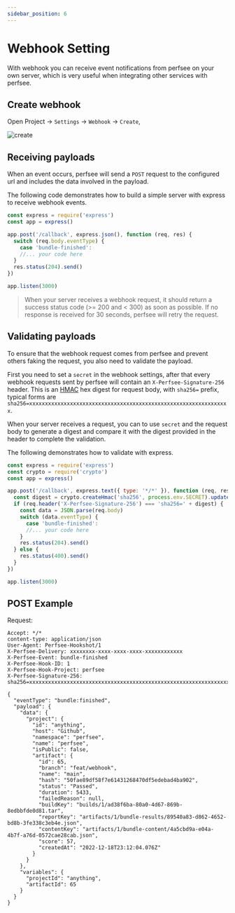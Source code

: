 ```yaml
---
sidebar_position: 6
---
```


# Webhook Setting

With webhook you can receive event notifications from perfsee on your own server, which is very useful when integrating other services with perfsee.

## Create webhook

Open Project -> `Settings` -> `Webhook` -> `Create`,

![create](/settings/create-webhook.png)

## Receiving payloads

When an event occurs, perfsee will send a `POST` request to the configured url and includes the data involved in the payload.

The following code demonstrates how to build a simple server with express to receive webhook events.

```js
const express = require('express')
const app = express()

app.post('/callback', express.json(), function (req, res) {
  switch (req.body.eventType) {
    case 'bundle-finished':
    //... your code here
  }
  res.status(204).send()
})

app.listen(3000)
```

> When your server receives a webhook request, it should return a success status code (>= 200 and < 300) as soon as possible. If no response is received for 30 seconds, perfsee will retry the request.

## Validating payloads

To ensure that the webhook request comes from perfsee and prevent others faking the request, you also need to validate the payload.

First you need to set a `secret` in the webhook settings, after that every webhook requests sent by perfsee will contain an `X-Perfsee-Signature-256` header. This is an [HMAC](https://en.wikipedia.org/wiki/HMAC) hex digest for request body, with `sha256=` prefix, typical forms are `sha256=xxxxxxxxxxxxxxxxxxxxxxxxxxxxxxxxxxxxxxxxxxxxxxxxxxxxxxxxxxxxxxxx`.

When your server receives a request, you can to use `secret` and the request body to generate a digest and compare it with the digest provided in the header to complete the validation.

The following demonstrates how to validate with express.

```js
const express = require('express')
const crypto = require('crypto')
const app = express()

app.post('/callback', express.text({ type: '*/*' }), function (req, res) {
  const digest = crypto.createHmac('sha256', process.env.SECRET).update(req.body).digest('hex')
  if (req.header('X-Perfsee-Signature-256') === 'sha256=' + digest) {
    const data = JSON.parse(req.body)
    switch (data.eventType) {
      case 'bundle-finished':
      //... your code here
    }
    res.status(204).send()
  } else {
    res.status(400).send()
  }
})

app.listen(3000)
```

## POST Example

Request:

```
Accept: */*
content-type: application/json
User-Agent: Perfsee-Hookshot/1
X-Perfsee-Delivery: xxxxxxxx-xxxx-xxxx-xxxx-xxxxxxxxxxxx
X-Perfsee-Event: bundle-finished
X-Perfsee-Hook-ID: 1
X-Perfsee-Hook-Project: perfsee
X-Perfsee-Signature-256: sha256=xxxxxxxxxxxxxxxxxxxxxxxxxxxxxxxxxxxxxxxxxxxxxxxxxxxxxxxxxxxxxxxx

{
  "eventType": "bundle:finished",
  "payload": {
    "data": {
      "project": {
        "id": "anything",
        "host": "Github",
        "namespace": "perfsee",
        "name": "perfsee",
        "isPublic": false,
        "artifact": {
          "id": 65,
          "branch": "feat/webhook",
          "name": "main",
          "hash": "50fae89df58f7e61431268470df5edebad4ba902",
          "status": "Passed",
          "duration": 5433,
          "failedReason": null,
          "buildKey": "builds/1/ad38f6ba-80a0-4d67-869b-8edbbfde0d81.tar",
          "reportKey": "artifacts/1/bundle-results/89540a83-d862-4652-bd8b-3fe338c3eb4e.json",
          "contentKey": "artifacts/1/bundle-content/4a5cbd9a-e04a-4b7f-a76d-0572cae28cab.json",
          "score": 57,
          "createdAt": "2022-12-18T23:12:04.076Z"
        }
      }
    },
    "variables": {
      "projectId": "anything",
      "artifactId": 65
    }
  }
}
```
